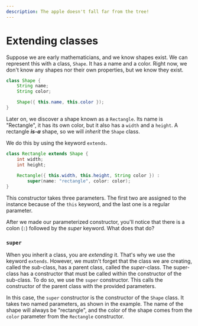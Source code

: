 ```yaml
---
description: The apple doesn't fall far from the tree!
---
```


# Extending classes

Suppose we are early mathematicians, and we know shapes exist. We can represent this with a class,  `Shape`. It has a name and a color. Right now, we don't know any shapes nor their own properties, but we know they exist.

```java
class Shape {
    String name;
    String color;

    Shape({ this.name, this.color });
}
```

Later on, we discover a shape known as a `Rectangle`. Its name is "Rectangle", it has its own color, but it also has a `width` and a `height`. A rectangle _**is-a**_ shape, so we will _inherit_ the `Shape` class.

We do this by using the keyword `extends`.

```java
class Rectangle extends Shape {
    int width;
    int height;
    
    Rectangle({ this.width, this.height, String color }) :
        super(name: "rectangle", color: color);
}
```

This constructor takes three parameters. The first two are assigned to the instance because of the `this` keyword, and the last one is a regular parameter.

After we made our parameterized constructor, you'll notice that there is a colon \(`:`\) followed by the _super_ keyword. What does that do?

### `super`

When you inherit a class, you are _extending_ it. That's why we use the keyword `extends`. However, we mustn't forget that the class we are creating, called the _sub_-class, has a parent class, called the _super_-class. The super-class has a constructor that must be called within the constructor of the sub-class. To do so, we use the `super` constructor. This calls the constructor of the parent class with the provided parameters.

In this case, the `super` constructor is the constructor of the `Shape` class. It takes two named parameters, as shown in the example. The name of the shape will always be "rectangle", and the color of the shape comes from the `color` parameter from the `Rectangle` constructor.


